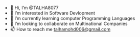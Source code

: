 - 👋 Hi, I’m @TALHA8077
- 👀 I’m interested in Software Devlopment
- 🌱 I’m currently learning computer Programming Languages
- 💞️ I’m looking to collaborate on Multinational Companies
- 📫 How to reach me talhamohd006@gmail.com

<!---
TALHA8077/TALHA8077 is a ✨ special ✨ repository because its `README.md` (this file) appears on your GitHub profile.
You can click the Preview link to take a look at your changes.
--->
